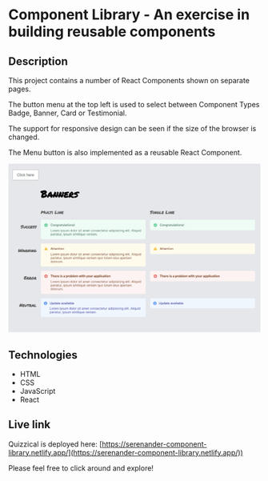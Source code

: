 # Component Library - An exercise in building reusable components

## Description
This project contains a number of React Components shown on separate pages.

The button menu at the top left is used to select between Component Types Badge, Banner, Card or Testimonial.

The support for responsive design can be seen if the size of the browser is changed. 

The Menu button is also implemented as a reusable React Component.


![Screen shot of the Component Library](./banners.png)

## Technologies
- HTML
- CSS
- JavaScript
- React

## Live link
Quizzical is deployed here:
[https://serenander-component-library.netlify.app/](https://serenander-component-library.netlify.app/))

Please feel free to click around and explore!
